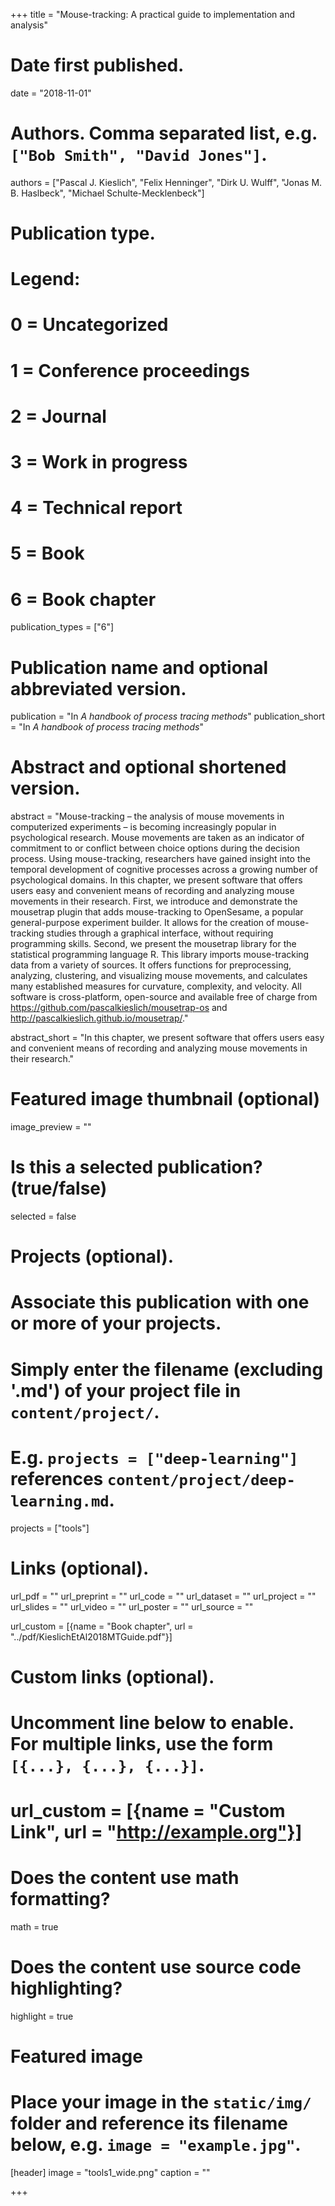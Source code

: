 +++
title = "Mouse-tracking: A practical guide to implementation and analysis"

# Date first published.
date = "2018-11-01"

# Authors. Comma separated list, e.g. `["Bob Smith", "David Jones"]`.
authors = ["Pascal J. Kieslich", "Felix Henninger", "Dirk U. Wulff", "Jonas M. B. Haslbeck", "Michael Schulte-Mecklenbeck"]

# Publication type.
# Legend:
# 0 = Uncategorized
# 1 = Conference proceedings
# 2 = Journal
# 3 = Work in progress
# 4 = Technical report
# 5 = Book
# 6 = Book chapter
publication_types = ["6"]

# Publication name and optional abbreviated version.
publication = "In *A handbook of process tracing methods*"
publication_short = "In *A handbook of process tracing methods*"

# Abstract and optional shortened version.
abstract = "Mouse-tracking – the analysis of mouse movements in computerized experiments – is becoming increasingly popular in psychological research. Mouse movements are taken as an indicator of commitment to or conflict between choice options during the decision process. Using mouse-tracking, researchers have gained insight into the temporal development of cognitive processes across a growing number of psychological domains. In this chapter, we present software that offers users easy and convenient means of recording and analyzing mouse movements in their research. First, we introduce and demonstrate the mousetrap plugin that adds mouse-tracking to OpenSesame, a popular general-purpose experiment builder. It allows for the creation of mouse-tracking studies through a graphical interface, without requiring programming skills. Second, we present the mousetrap library for the statistical programming language R. This library imports mouse-tracking data from a variety of sources. It offers functions for preprocessing, analyzing, clustering, and visualizing mouse movements, and calculates many established measures for curvature, complexity, and velocity. All software is cross-platform, open-source and available free of charge from https://github.com/pascalkieslich/mousetrap-os and http://pascalkieslich.github.io/mousetrap/."

abstract_short = "In this chapter, we present software that offers users easy and convenient means of recording and analyzing mouse movements in their research."


# Featured image thumbnail (optional)
image_preview = ""

# Is this a selected publication? (true/false)
selected = false

# Projects (optional).
#   Associate this publication with one or more of your projects.
#   Simply enter the filename (excluding '.md') of your project file in `content/project/`.
#   E.g. `projects = ["deep-learning"]` references `content/project/deep-learning.md`.
projects = ["tools"]

# Links (optional).
url_pdf = ""
url_preprint = ""
url_code = ""
url_dataset = ""
url_project = ""
url_slides = ""
url_video = ""
url_poster = ""
url_source = ""

url_custom = [{name = "Book chapter", url = "../pdf/KieslichEtAl2018MTGuide.pdf"}]

# Custom links (optional).
#   Uncomment line below to enable. For multiple links, use the form `[{...}, {...}, {...}]`.
# url_custom = [{name = "Custom Link", url = "http://example.org"}]

# Does the content use math formatting?
math = true

# Does the content use source code highlighting?
highlight = true

# Featured image
# Place your image in the `static/img/` folder and reference its filename below, e.g. `image = "example.jpg"`.
[header]
image = "tools1_wide.png"
caption = ""

+++
